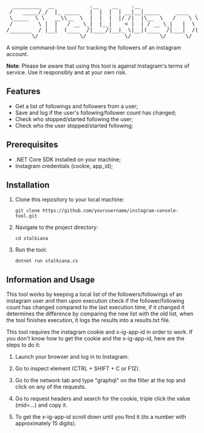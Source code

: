 <pre>
  _________  __           .__    __    .__                         
 /   _____/_/  |_ _____   |  |  |  | __|__|_____     ____  _____   
 \_____  \ \   __\\__  \  |  |  |  |/ /|  |\__  \   /    \ \__  \  
 /        \ |  |   / __ \_|  |__|    < |  | / __ \_|   |  \ / __ \_
/_______  / |__|  (____  /|____/|__|_ \|__|(____  /|___|  /(____  /
        \/             \/            \/         \/      \/      \/ 
</pre>

A simple command-line tool for tracking the followers of an instagram account.

**Note**: Please be aware that using this tool is against Instagram's terms of service. Use it responsibly and at your own risk.

## Features

- Get a list of followings and followers from a user;
- Save and log if the user's following/follower count has changed;
- Check who stopped/started following the user;
- Check who the user stopped/started following;

## Prerequisites

- .NET Core SDK installed on your machine;
- Instagram credentials (cookie, app_id);

## Installation

1. Clone this repository to your local machine:

   ```shell
   git clone https://github.com/yourusername/instagram-console-tool.git
   ```

2. Navigate to the project directory:

    ```shell
    cd stalkiana
    ```

3. Run the tool:

    ```shell
    dotnet run stalkiana.cs
    ```

## Information and Usage

This tool works by keeping a local list of the followers/followings of an instagram user and then upon execution check if the follower/following count has changed compared to the last execution time, if it changed it determines the difference by comparing the new list with the old list, when the tool finishes execution, it logs the results into a results.txt file.

This tool requires the instagram cookie and x-ig-app-id in order to work.
If you don't know how to get the cookie and the x-ig-app-id, here are the steps to do it:


1. Launch your browser and log in to Instagram.


2. Go to inspect element (CTRL + SHIFT + C or F12).


3. Go to the network tab and type "graphql" on the filter at the top and click on any of the requests.


4. Go to request headers and search for the cookie, triple click the value (mid=...) and copy it.


5. To get the x-ig-app-id scroll down until you find it (its a number with approximately 15 digits).